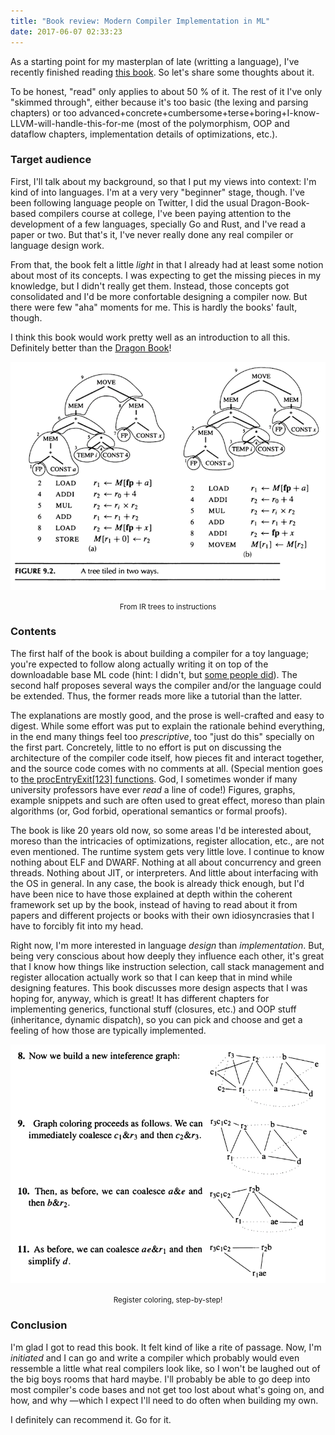 ```yaml
---
title: "Book review: Modern Compiler Implementation in ML"
date: 2017-06-07 02:33:23
---
```


As a starting point for my masterplan of late (writting a language), I've
recently finished reading [this book](https://www.cs.princeton.edu/~appel/modern/ml/).
So let's share some thoughts about it.

To be honest, "read" only applies to about 50 % of it. The rest of it I've only
"skimmed through", either because it's too basic (the lexing and parsing chapters)
or too advanced+concrete+cumbersome+terse+boring+I-know-LLVM-will-handle-this-for-me
(most of the polymorphism, OOP and dataflow chapters, implementation details
of optimizations, etc.).

### Target audience

First, I'll talk about my background, so that I put my views into context: I'm
kind of into languages. I'm at a very
very "beginner" stage, though. I've been following language people on Twitter,
I did the usual Dragon-Book-based compilers course at college, I've been
paying attention to the development of a few languages, specially Go and Rust,
and I've read a paper or two. But that's it, I've never really done any real
compiler or language design work.

From that, the book felt a little _light_ in that I already had at least
some notion about most of its concepts. I was expecting to get the missing
pieces in my knowledge, but I didn't really get them. Instead, those concepts got
consolidated and I'd be more confortable designing a compiler now. But there
were few "aha" moments for me. This is hardly the books' fault, though.

I think this book would work pretty well as an introduction to all this.
Definitely better than the [Dragon Book](https://en.wikipedia.org/wiki/Compilers:_Principles,_Techniques,_and_Tools)!

<center>
<p><img src="images/appel-ml-1.png" alt="Tiling a IR tree diagram"></p>
<p><small>From IR trees to instructions</small></p>
</center>

### Contents

The first half of the book is about building a compiler for a toy language;
you're expected to follow along actually writing it on top of the downloadable
base ML code (hint: I didn't, but [some people did](https://github.com/prikhi/modern-compiler-implementation-ml/tree/master/tiger)).
The second half proposes several ways the compiler and/or the language could be
extended. Thus, the former reads more like a tutorial than the latter.

The explanations are mostly good, and the prose is well-crafted and easy to
digest. While some effort was put to explain the rationale behind everything, in the end
many things feel too _prescriptive_, too "just do this" specially on the first
part. Concretely, little to no effort
is put on discussing the architecture of the compiler code itself, how pieces
fit and interact together, and the source code comes with no comments at all.
(Special mention goes to [the procEntryExit[123] functions](https://github.com/prikhi/modern-compiler-implementation-ml/blob/master/tiger/frame.sig#L33-L35).
God, I sometimes wonder if many university professors have ever _read_ a line of code!)
Figures, graphs, example snippets and such are often used to great effect, moreso
than plain algorithms (or, God forbid, operational semantics or formal proofs).

The book is like 20 years old now, so some areas I'd be interested about, moreso
than the intricacies of optimizations, register allocation, etc., are not even
mentioned. The runtime system gets very little love. I continue to know nothing
about ELF and DWARF. Nothing at all about concurrency and green threads. Nothing
about JIT, or interpreters. And
little about interfacing with the OS in general. In any case, the book is already
thick enough, but I'd have been nice to have those explained at depth within
the coherent framework set up by the book, instead of having to read about it
from papers and different projects or books with their own idiosyncrasies that I have
to forcibly fit into my head.

Right now, I'm more interested in language _design_ than _implementation_.
But, being very conscious about how deeply they influence each other, it's great
that I know how things like instruction selection, call stack management and
register allocation actually work so that I can keep that in mind while designing
features. This book discusses more design
aspects that I was hoping for, anyway, which is great! It has different chapters
for implementing generics, functional stuff (closures, etc.) and OOP stuff
(inheritance, dynamic dispatch), so you can pick and choose and get a feeling of how those
are typically implemented.

<center>
<p><img src="images/appel-ml-2.png" alt="Register coloring!"></p>
<p><small>Register coloring, step-by-step!</small></p>
</center>

### Conclusion

I'm glad I got to read this book. It felt kind of like a rite of passage. Now,
I'm _initiated_ and I can go and write a compiler which probably would even
ressemble a little what real compilers look like, so I won't be laughed out of
the big boys rooms that hard maybe. I'll probably be able to go deep into most
compiler's code bases and not get too lost about what's going on, and how, and
why —which I expect I'll need to do often when building my own.

I definitely can recommend it. Go for it.


